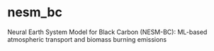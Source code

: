 # nesm_bc
Neural Earth System Model for Black Carbon (NESM-BC): ML-based atmospheric transport and biomass burning emissions
